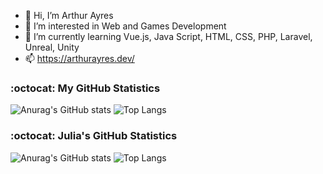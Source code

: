 - 👋 Hi, I’m Arthur Ayres
- 👀 I’m interested in Web and Games Development 
- 🌱 I’m currently learning Vue.js, Java Script, HTML, CSS, PHP, Laravel, Unreal, Unity
- 📫 https://arthurayres.dev/

<h3>:octocat: My GitHub Statistics</h3>


![Anurag's GitHub stats](https://github-readme-stats.vercel.app/api?username=AFS12&show_icons=true&theme=radical&count_private=true) ![Top Langs](https://github-readme-stats.vercel.app/api/top-langs/?username=AFS12&layout=compact&theme=radical&langs_count=8)


<h3>:octocat: Julia's GitHub Statistics</h3>


![Anurag's GitHub stats](https://github-readme-stats.vercel.app/api?username=juliagoncaalves&show_icons=true&theme=radical&count_private=true) ![Top Langs](https://github-readme-stats.vercel.app/api/top-langs/?username=juliagoncaalves&layout=compact&theme=radical&langs_count=8)
